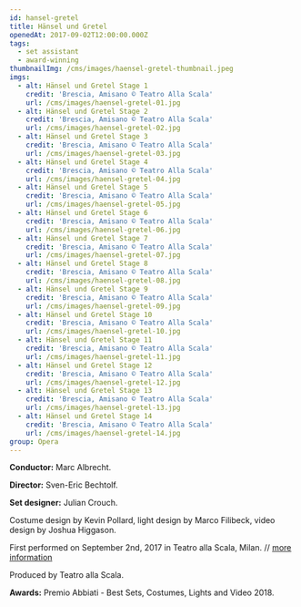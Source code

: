 ```yaml
---
id: hansel-gretel
title: Hänsel und Gretel
openedAt: 2017-09-02T12:00:00.000Z
tags:
  - set assistant
  - award-winning
thumbnailImg: /cms/images/haensel-gretel-thumbnail.jpeg
imgs:
  - alt: Hänsel und Gretel Stage 1
    credit: 'Brescia, Amisano © Teatro Alla Scala'
    url: /cms/images/haensel-gretel-01.jpg
  - alt: Hänsel und Gretel Stage 2
    credit: 'Brescia, Amisano © Teatro Alla Scala'
    url: /cms/images/haensel-gretel-02.jpg
  - alt: Hänsel und Gretel Stage 3
    credit: 'Brescia, Amisano © Teatro Alla Scala'
    url: /cms/images/haensel-gretel-03.jpg
  - alt: Hänsel und Gretel Stage 4
    credit: 'Brescia, Amisano © Teatro Alla Scala'
    url: /cms/images/haensel-gretel-04.jpg
  - alt: Hänsel und Gretel Stage 5
    credit: 'Brescia, Amisano © Teatro Alla Scala'
    url: /cms/images/haensel-gretel-05.jpg
  - alt: Hänsel und Gretel Stage 6
    credit: 'Brescia, Amisano © Teatro Alla Scala'
    url: /cms/images/haensel-gretel-06.jpg
  - alt: Hänsel und Gretel Stage 7
    credit: 'Brescia, Amisano © Teatro Alla Scala'
    url: /cms/images/haensel-gretel-07.jpg
  - alt: Hänsel und Gretel Stage 8
    credit: 'Brescia, Amisano © Teatro Alla Scala'
    url: /cms/images/haensel-gretel-08.jpg
  - alt: Hänsel und Gretel Stage 9
    credit: 'Brescia, Amisano © Teatro Alla Scala'
    url: /cms/images/haensel-gretel-09.jpg
  - alt: Hänsel und Gretel Stage 10
    credit: 'Brescia, Amisano © Teatro Alla Scala'
    url: /cms/images/haensel-gretel-10.jpg
  - alt: Hänsel und Gretel Stage 11
    credit: 'Brescia, Amisano © Teatro Alla Scala'
    url: /cms/images/haensel-gretel-11.jpg
  - alt: Hänsel und Gretel Stage 12
    credit: 'Brescia, Amisano © Teatro Alla Scala'
    url: /cms/images/haensel-gretel-12.jpg
  - alt: Hänsel und Gretel Stage 13
    credit: 'Brescia, Amisano © Teatro Alla Scala'
    url: /cms/images/haensel-gretel-13.jpg
  - alt: Hänsel und Gretel Stage 14
    credit: 'Brescia, Amisano © Teatro Alla Scala'
    url: /cms/images/haensel-gretel-14.jpg
group: Opera
---
```

**Conductor:** Marc Albrecht.

**Director:** Sven-Eric Bechtolf.

**Set designer:** Julian Crouch.

Costume design by Kevin Pollard, light design by Marco Filibeck, video design by Joshua Higgason.

First performed on September 2nd, 2017 in Teatro alla Scala, Milan. // [more information](http://www.teatroallascala.org/it/stagione/2016-2017/opera/hansel-und-gretel.html)

Produced by Teatro alla Scala.

**Awards:** Premio Abbiati - Best Sets, Costumes, Lights and Video 2018.
